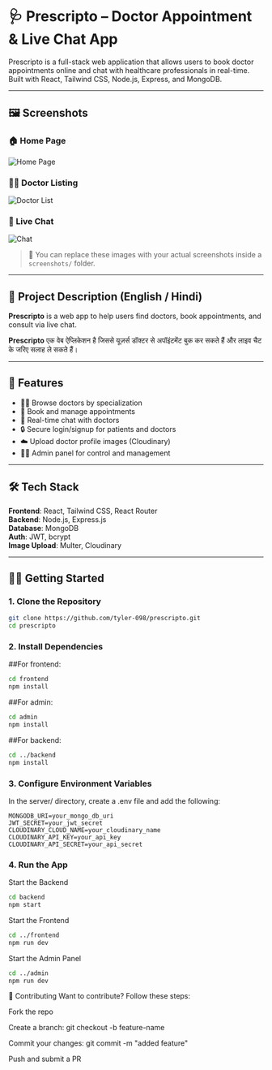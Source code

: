 # 🩺 Prescripto – Doctor Appointment & Live Chat App

Prescripto is a full-stack web application that allows users to book doctor appointments online and chat with healthcare professionals in real-time. Built with React, Tailwind CSS, Node.js, Express, and MongoDB.

---

## 🖼 Screenshots

### 🏠 Home Page  
![Home Page](./screenshots/home.png)

### 👨‍⚕️ Doctor Listing  
![Doctor List](./screenshots/doctor-list.png)

### 💬 Live Chat  
![Chat](./screenshots/chat.png)

> 📸 You can replace these images with your actual screenshots inside a `screenshots/` folder.

---

## 📖 Project Description (English / Hindi)

**Prescripto** is a web app to help users find doctors, book appointments, and consult via live chat.

**Prescripto** एक वेब ऐप्लिकेशन है जिससे यूज़र्स डॉक्टर से अपॉइंटमेंट बुक कर सकते हैं और लाइव चैट के जरिए सलाह ले सकते हैं।

---

## 🚀 Features

- 👨‍⚕️ Browse doctors by specialization
- 📅 Book and manage appointments
- 💬 Real-time chat with doctors
- 🔒 Secure login/signup for patients and doctors
- ☁️ Upload doctor profile images (Cloudinary)
- 🧑‍💻 Admin panel for control and management

---

## 🛠 Tech Stack

**Frontend**: React, Tailwind CSS, React Router  
**Backend**: Node.js, Express.js  
**Database**: MongoDB  
**Auth**: JWT, bcrypt  
**Image Upload**: Multer, Cloudinary

---

## 🧑‍💻 Getting Started

### 1. Clone the Repository

```bash
git clone https://github.com/tyler-098/prescripto.git
cd prescripto
```
### 2. Install Dependencies

##For frontend:

```bash
cd frontend
npm install
```
##For admin:

```bash
cd admin
npm install
```

##For backend:

```bash
cd ../backend
npm install
```


### 3. Configure Environment Variables

In the server/ directory, create a .env file and add the following:

```.env
MONGODB_URI=your_mongo_db_uri
JWT_SECRET=your_jwt_secret
CLOUDINARY_CLOUD_NAME=your_cloudinary_name
CLOUDINARY_API_KEY=your_api_key
CLOUDINARY_API_SECRET=your_api_secret
```

### 4. Run the App

Start the Backend
```bash
cd backend
npm start
```

Start the Frontend
```bash
cd ../frontend
npm run dev
```

Start the Admin Panel
```bash
cd ../admin
npm run dev
```

🤝 Contributing
Want to contribute? Follow these steps:

Fork the repo

Create a branch: git checkout -b feature-name

Commit your changes: git commit -m "added feature"

Push and submit a PR
